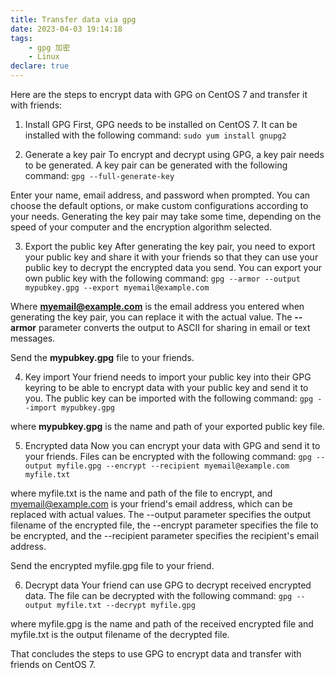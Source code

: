 ```yaml
---
title: Transfer data via gpg
date: 2023-04-03 19:14:18
tags:
    - gpg 加密
    - Linux
declare: true
---
```

Here are the steps to encrypt data with GPG on CentOS 7 and transfer it with friends:
1. Install GPG
First, GPG needs to be installed on CentOS 7. It can be installed with the following command:
`sudo yum install gnupg2`
<!--more-->
2. Generate a key pair
To encrypt and decrypt using GPG, a key pair needs to be generated. A key pair can be generated with the following command:
`gpg --full-generate-key`

Enter your name, email address, and password when prompted. You can choose the default options, or make custom configurations according to your needs. Generating the key pair may take some time, depending on the speed of your computer and the encryption algorithm selected.

3. Export the public key
After generating the key pair, you need to export your public key and share it with your friends so that they can use your public key to decrypt the encrypted data you send. You can export your own public key with the following command:
`gpg --armor --output mypubkey.gpg --export myemail@example.com`

Where **myemail@example.com** is the email address you entered when generating the key pair, you can replace it with the actual value. The **--armor** parameter converts the output to ASCII for sharing in email or text messages.

Send the **mypubkey.gpg** file to your friends.

4. Key import
Your friend needs to import your public key into their GPG keyring to be able to encrypt data with your public key and send it to you. The public key can be imported with the following command:
`gpg --import mypubkey.gpg`

where **mypubkey.gpg** is the name and path of your exported public key file.

5. Encrypted data
Now you can encrypt your data with GPG and send it to your friends. Files can be encrypted with the following command:
`gpg --output myfile.gpg --encrypt --recipient myemail@example.com myfile.txt`

where myfile.txt is the name and path of the file to encrypt, and myemail@example.com is your friend's email address, which can be replaced with actual values. The --output parameter specifies the output filename of the encrypted file, the --encrypt parameter specifies the file to be encrypted, and the --recipient parameter specifies the recipient's email address.

Send the encrypted myfile.gpg file to your friend.

6. Decrypt data
Your friend can use GPG to decrypt received encrypted data. The file can be decrypted with the following command:
`gpg --output myfile.txt --decrypt myfile.gpg`

where myfile.gpg is the name and path of the received encrypted file and myfile.txt is the output filename of the decrypted file.

That concludes the steps to use GPG to encrypt data and transfer with friends on CentOS 7.